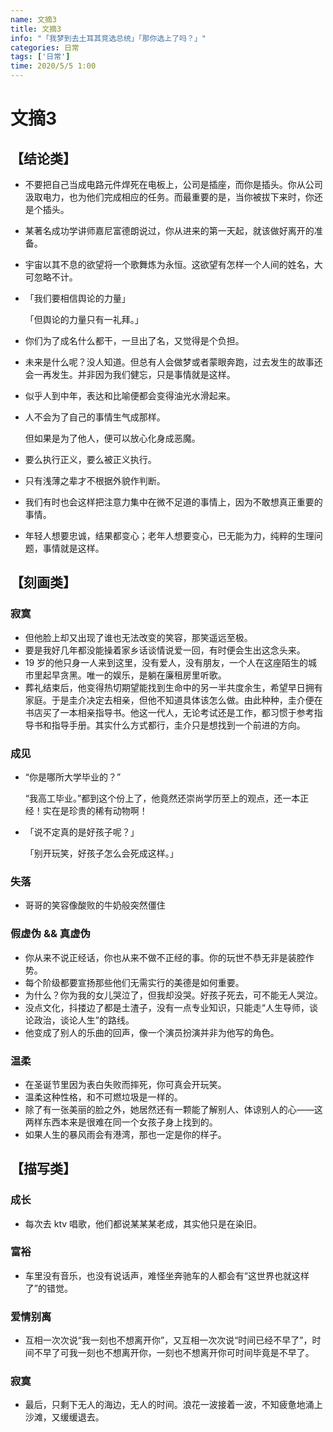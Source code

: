 ```yaml
---
name: 文摘3
title: 文摘3
info: "「我梦到去土耳其竞选总统」「那你选上了吗？」"
categories: 日常
tags: ['日常']
time: 2020/5/5 1:00
---
```


# 文摘3

## 【结论类】

- 不要把自己当成电路元件焊死在电板上，公司是插座，而你是插头。你从公司汲取电力，也为他们完成相应的任务。而最重要的是，当你被拔下来时，你还是个插头。

- 某著名成功学讲师嘉尼富德朗说过，你从进来的第一天起，就该做好离开的准备。

- 宇宙以其不息的欲望将一个歌舞炼为永恒。这欲望有怎样一个人间的姓名，大可忽略不计。

- 「我们要相信舆论的力量」

  「但舆论的力量只有一礼拜。」

- 你们为了成名什么都干，一旦出了名，又觉得是个负担。

- 未来是什么呢？没人知道。但总有人会做梦或者蒙眼奔跑，过去发生的故事还会一再发生。并非因为我们健忘，只是事情就是这样。

- 似乎人到中年，表达和比喻便都会变得油光水滑起来。

- 人不会为了自己的事情生气成那样。

  但如果是为了他人，便可以放心化身成恶魔。

- 要么执行正义，要么被正义执行。

- 只有浅薄之辈才不根据外貌作判断。

- 我们有时也会这样把注意力集中在微不足道的事情上，因为不敢想真正重要的事情。

- 年轻人想要忠诚，结果都变心；老年人想要变心，已无能为力，纯粹的生理问题，事情就是这样。

## 【刻画类】

### 寂寞

- 但他脸上却又出现了谁也无法改变的笑容，那笑遥远至极。
- 要是我好几年都没能操着家乡话谈情说爱一回，有时便会生出这念头来。
- 19 岁的他只身一人来到这里，没有爱人，没有朋友，一个人在这座陌生的城市里起早贪黑。唯一的娱乐，是躺在廉租房里听歌。
- 葬礼结束后，他变得热切期望能找到生命中的另一半共度余生，希望早日拥有家庭。于是圭介决定去相亲，但他不知道具体该怎么做。由此种种，圭介便在书店买了一本相亲指导书。他这一代人，无论考试还是工作，都习惯于参考指导书和指导手册。其实什么方式都行，圭介只是想找到一个前进的方向。

### 成见

- “你是哪所大学毕业的？”

  “我高工毕业。”都到这个份上了，他竟然还崇尚学历至上的观点，还一本正经！实在是珍贵的稀有动物啊！

- 「说不定真的是好孩子呢？」

  「别开玩笑，好孩子怎么会死成这样。」

### 失落

- 哥哥的笑容像酸败的牛奶般突然僵住

### 假虚伪 && 真虚伪

- 你从来不说正经话，你也从来不做不正经的事。你的玩世不恭无非是装腔作势。
- 每个阶级都要宣扬那些他们无需实行的美德是如何重要。
- 为什么？你为我的女儿哭泣了，但我却没哭。好孩子死去，可不能无人哭泣。
- 没点文化，抖搂边了都是土渣子，没有一点专业知识，只能走“人生导师，谈论政治，谈论人生”的路线。
- 他变成了别人的乐曲的回声，像一个演员扮演并非为他写的角色。

### 温柔

- 在圣诞节里因为表白失败而摔死，你可真会开玩笑。
- 温柔这种性格，和不可燃垃圾是一样的。
- 除了有一张美丽的脸之外，她居然还有一颗能了解别人、体谅别人的心——这两样东西本来是很难在同一个女孩子身上找到的。
- 如果人生的暴风雨会有港湾，那也一定是你的样子。

## 【描写类】

### 成长

- 每次去 ktv 唱歌，他们都说某某某老成，其实他只是在染旧。

### 富裕

- 车里没有音乐，也没有说话声，难怪坐奔驰车的人都会有“这世界也就这样了”的错觉。

### 爱情别离

- 互相一次次说“我一刻也不想离开你”，又互相一次次说“时间已经不早了”，时间不早了可我一刻也不想离开你，一刻也不想离开你可时间毕竟是不早了。

### 寂寞

- 最后，只剩下无人的海边，无人的时间。浪花一波接着一波，不知疲惫地涌上沙滩，又缓缓退去。

